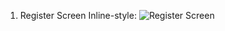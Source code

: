 1. Register Screen
Inline-style: 
![Register Screen](https://www.dropbox.com/s/f353gn91zojl0ge/Screenshot_20180803-083911.png "Register Screen")